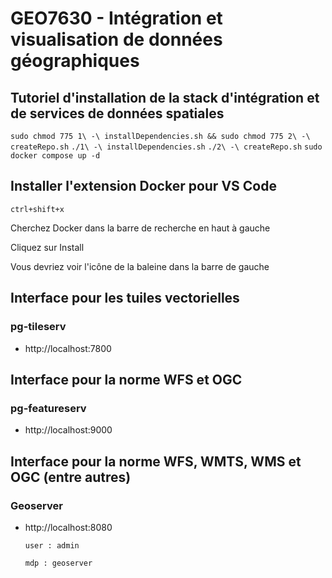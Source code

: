 # GEO7630 - Intégration et visualisation de données géographiques

## Tutoriel d'installation de la stack d'intégration et de services de données spatiales

`sudo chmod 775 1\ -\ installDependencies.sh && sudo chmod 775 2\ -\ createRepo.sh`
`./1\ -\ installDependencies.sh`
`./2\ -\ createRepo.sh`
`sudo docker compose up -d`

## Installer l'extension Docker pour VS Code
  `ctrl+shift+x`

  Cherchez Docker dans la barre de recherche en haut à gauche

  Cliquez sur Install

  Vous devriez voir l'icône de la baleine dans la barre de gauche

## Interface pour les tuiles vectorielles
### pg-tileserv
* http://localhost:7800

## Interface pour la norme WFS et OGC
### pg-featureserv
* http://localhost:9000

## Interface pour la norme WFS, WMTS, WMS et OGC (entre autres)
### Geoserver 
* http://localhost:8080

    `user : admin`

    `mdp : geoserver`
